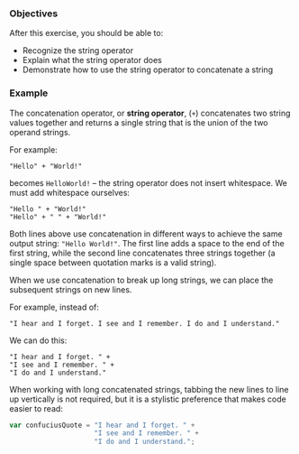 <!--{ ids:[131], language:'JavaScript', type:'workshop', order: 7, name:'String Operator', description:'The string operator concatenates two string values together' }-->

### Objectives

After this exercise, you should be able to:

- Recognize the string operator
- Explain what the string operator does
- Demonstrate how to use the string operator to concatenate a string

### Example

The concatenation operator, or __string operator__, (`+`) concatenates two string values together and returns a single string that is the union of the two operand strings.

For example:

```
"Hello" + "World!"
```

becomes `HelloWorld!` – the string operator does not insert whitespace. We must add whitespace ourselves:

```
"Hello " + "World!"
"Hello" + " " + "World!"
```

Both lines above use concatenation in different ways to achieve the same output string: `"Hello World!"`. The first line adds a space to the end of the first string, while the second line concatenates three strings together (a single space between quotation marks is a valid string).

When we use concatenation to break up long strings, we can place the subsequent strings on new lines.

For example, instead of:

```
"I hear and I forget. I see and I remember. I do and I understand."
```

We can do this:

```
"I hear and I forget. " +
"I see and I remember. " +
"I do and I understand."
```

When working with long concatenated strings, tabbing the new lines to line up vertically is not required, but it is a stylistic preference that makes code easier to read:

```js
var confuciusQuote = "I hear and I forget. " +
                     "I see and I remember. " +
                     "I do and I understand.";
```
